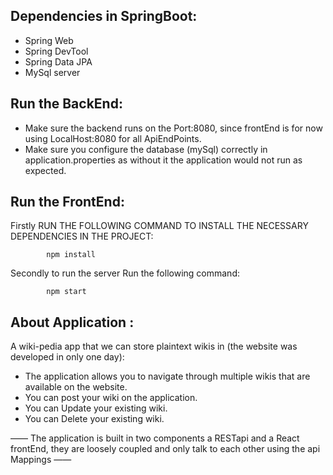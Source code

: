 ## Dependencies in SpringBoot:
- Spring Web
- Spring DevTool
- Spring Data JPA
- MySql server

## Run the BackEnd:

- Make sure the backend runs on the Port:8080, since frontEnd is for now using LocalHost:8080 for all ApiEndPoints.
- Make sure you configure the database (mySql) correctly in application.properties as without it the application would not run as expected.

## Run the FrontEnd:

Firstly RUN THE FOLLOWING COMMAND TO INSTALL THE NECESSARY DEPENDENCIES IN THE PROJECT:

			npm install

Secondly to run the server Run the following command:

			npm start

## About Application :

A wiki-pedia app that we can store plaintext wikis in (the website was developed in only one day):
- The application allows you to navigate through multiple wikis that are available on the website.
- You can post your wiki on the application.
- You can Update your existing wiki.
- You can Delete your existing wiki.

—— The application is built in two components a RESTapi and a React frontEnd, they are loosely coupled and only talk to each other using the api Mappings ——
